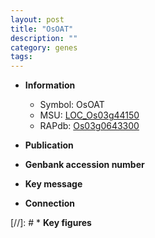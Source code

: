 ```yaml
---
layout: post
title: "OsOAT"
description: ""
category: genes
tags: 
---
```


* **Information**  
    + Symbol: OsOAT  
    + MSU: [LOC_Os03g44150](http://rice.uga.edu/cgi-bin/ORF_infopage.cgi?orf=LOC_Os03g44150)  
    + RAPdb: [Os03g0643300](http://rapdb.dna.affrc.go.jp/viewer/gbrowse_details/irgsp1?name=Os03g0643300)  

* **Publication**  

* **Genbank accession number**  

* **Key message**  

* **Connection**  

[//]: # * **Key figures**  


